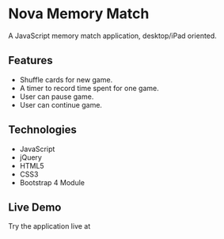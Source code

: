 # Nova Memory Match
A JavaScript memory match application, desktop/iPad oriented.
## Features
- Shuffle cards for new game.
- A timer to record time spent for one game.
- User can pause game.
- User can continue game.
## Technologies
- JavaScript
- jQuery
- HTML5
- CSS3
- Bootstrap 4 Module
## Live Demo
Try the application live at
